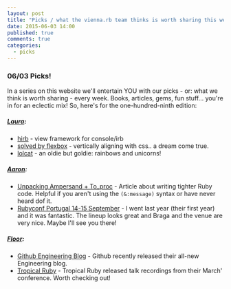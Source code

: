 ```yaml
---
layout: post
title: "Picks / what the vienna.rb team thinks is worth sharing this week"
date: 2015-06-03 14:00
published: true
comments: true
categories:
  - picks
---
```


### 06/03 Picks!

In a series on this website we'll entertain YOU with our picks - or: what we think is worth sharing - every week.
Books, articles, gems, fun stuff... you're in for an eclectic mix! So, here's for the one-hundred-ninth edition:

##### [Laura][1]:
- [hirb][2] - view framework for console/irb
- [solved by flexbox][3] - vertically aligning with css.. a dream come true.
- [lolcat][4] - an oldie but goldie: rainbows and unicorns!

##### [Aaron][5]:
- [Unpacking Ampersand + To_proc][6] - Article about writing tighter Ruby code. Helpful if you aren't using the `(&:message)` syntax or have never heard dof it.
- [Rubyconf Portugal 14-15 September][7] - I went last year (their first year) and it was fantastic. The lineup looks great and Braga and the venue are very nice. Maybe I'll see you there!


##### [Floor][9]:
- [Github Engineering Blog][10] - Github recently released their all-new Engineering blog.
- [Tropical Ruby][11] - Tropical Ruby released talk recordings from their March' conference. Worth checking out!


[1]: http://www.twitter.com/alicetragedy
[2]: https://github.com/cldwalker/hirb
[3]: https://github.com/philipwalton/solved-by-flexbox
[4]: https://github.com/busyloop/lolcat
[5]: http://www.twitter.com/mraaroncruz
[6]: http://vaidehijoshi.github.io/blog/2015/06/02/code-smells-and-ruby-shorthand-unpacking-ampersand-plus-to-proc/
[7]: http://rubyconf.pt/
[9]: http://www.twitter.com/floordrees
[10]: http://githubengineering.com/
[11]: http://tropicalrb.com/en/videos/
